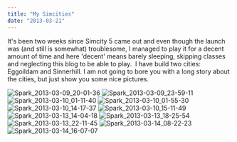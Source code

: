 ```yaml
---
title: "My Simcities"
date: "2013-03-21"
---
```


It's been two weeks since Simcity 5 came out and even though the launch was (and still is somewhat) troublesome, I managed to play it for a decent amount of time and here 'decent' means barely sleeping, skipping classes and neglecting this blog to be able to play.  I have build two cities: Eggoildam and Sinnerhill. I am not going to bore you with a long story about the cities, but just show you some nice pictures.

![Spark_2013-03-09_20-01-36](images/Spark_2013-03-09_20-01-36.png) ![Spark_2013-03-09_23-59-11](images/Spark_2013-03-09_23-59-11.png) ![Spark_2013-03-10_01-11-40](images/Spark_2013-03-10_01-11-40.png) ![Spark_2013-03-10_01-55-30](images/Spark_2013-03-10_01-55-30.png) ![Spark_2013-03-10_14-17-37](images/Spark_2013-03-10_14-17-37.png) ![Spark_2013-03-10_15-11-49](images/Spark_2013-03-10_15-11-49.png) ![Spark_2013-03-13_14-04-18](images/Spark_2013-03-13_14-04-18.png) ![Spark_2013-03-13_18-25-54](images/Spark_2013-03-13_18-25-54.png) ![Spark_2013-03-13_22-11-45](images/Spark_2013-03-13_22-11-45.png) ![Spark_2013-03-14_08-22-23](images/Spark_2013-03-14_08-22-23.png) ![Spark_2013-03-14_16-07-07](images/Spark_2013-03-14_16-07-07.png)
